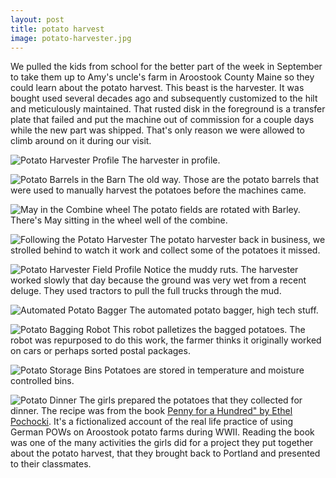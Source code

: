 ```yaml
---
layout: post
title: potato harvest
image: potato-harvester.jpg
---
```



We pulled the kids from school for the better part of the week in September to take them up to Amy's uncle's farm in Aroostook County Maine so they could learn about the potato harvest. This beast is the harvester. It was bought used several decades ago and subsequently customized to the hilt and meticulously maintained. That rusted disk in the foreground is a transfer plate that failed and put the machine out of commission for a couple days while the new part was shipped. That's only reason we were allowed to climb around on it during our visit.

<!--more-->

![Potato Harvester Profile](/assets/image/potato-harvester-profile.jpg "Potato Harvester Profile")
The harvester in profile.

![Potato Barrels in the Barn](/assets/image/barn-potato-barrels.jpg "Potato Barrels in the Barn")
The old way. Those are the potato barrels that were used to manually harvest the potatoes before the machines came.  

![May in the Combine wheel](/assets/image/may-combine.jpg "May in the Combine Wheel")
The potato fields are rotated with Barley. There's May sitting in the wheel well of the combine.

![Following the Potato Harvester](/assets/image/following-potato-harvester.jpg "Following the Potato Harvester")
The potato harvester back in business, we strolled behind to watch it work and collect some of the potatoes it missed.

![Potato Harvester Field Profile](/assets/image/harvester-field-profile.jpg "Potato Harvester Field Profile")
Notice the muddy ruts. The harvester worked slowly that day because the ground was very wet from a recent deluge. They used tractors to pull the full trucks through the mud.

![Automated Potato Bagger](/assets/image/potato-bagger.jpg "Automated Potato Bagger")
The automated potato bagger, high tech stuff.

![Potato Bagging Robot](/assets/image/potato-robot.jpg "Potato Robot")
This robot palletizes the bagged potatoes. The robot was repurposed to do this work, the farmer thinks it originally worked on cars or perhaps sorted postal packages.

![Potato Storage Bins](/assets/image/potato-storage-bins.jpg "Potato Storage Bins")
Potatoes are stored in temperature and moisture controlled bins.

![Potato Dinner](/assets/image/potato-dinner.jpg "Potato Dinner")
The girls prepared the potatoes that they collected for dinner. The recipe was from the book <a href="https://www.goodreads.com/book/show/1593241.A_Penny_for_a_Hundred">Penny for a Hundred" by Ethel Pochocki</a>. It's a fictionalized account of the real life practice of using German POWs on Aroostook potato farms during WWII. Reading the book was one of the many activities the girls did for a project they put together about the potato harvest, that they brought back to Portland and presented to their classmates.
